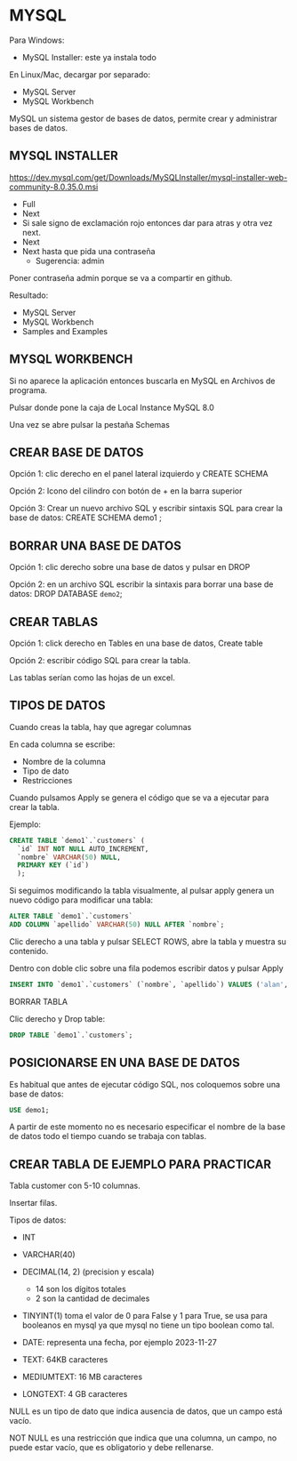 

# MYSQL

Para Windows:
* MySQL Installer: este ya instala todo

En Linux/Mac, decargar por separado:
* MySQL Server
* MySQL Workbench

MySQL un sistema gestor de bases de datos, permite crear y administrar bases de datos. 

## MYSQL INSTALLER

https://dev.mysql.com/get/Downloads/MySQLInstaller/mysql-installer-web-community-8.0.35.0.msi

* Full 
* Next
* Si sale signo de exclamación rojo entonces dar para atras y otra vez next.
* Next
* Next hasta que pida una contraseña
    * Sugerencia: admin

Poner contraseña admin porque se va a compartir en github.

Resultado:

* MySQL Server
* MySQL Workbench
* Samples and Examples



## MYSQL WORKBENCH

Si no aparece la aplicación entonces buscarla en MySQL en Archivos de programa.

Pulsar donde pone la caja de Local Instance MySQL 8.0

Una vez se abre pulsar la pestaña Schemas

## CREAR BASE DE DATOS

Opción 1: clic derecho en el panel lateral izquierdo y CREATE SCHEMA

Opción 2: Icono del cilindro con botón de + en la barra superior

Opción 3: Crear un nuevo archivo SQL y escribir sintaxis SQL para crear la base de datos: CREATE SCHEMA demo1 ;

## BORRAR UNA BASE DE DATOS

Opción 1: clic derecho sobre una base de datos y pulsar en DROP 

Opción 2: en un archivo SQL escribir la sintaxis para borrar una base de datos: DROP DATABASE `demo2`;

## CREAR TABLAS

Opción 1: click derecho en Tables en una base de datos, Create table

Opción 2: escribir código SQL para crear la tabla.

Las tablas serían como las hojas de un excel. 


## TIPOS DE DATOS 

Cuando creas la tabla, hay que agregar columnas

En cada columna se escribe:

* Nombre de la columna
* Tipo de dato
* Restricciones

Cuando pulsamos Apply se genera el código que se va a ejecutar para crear la tabla.

Ejemplo:

```sql
CREATE TABLE `demo1`.`customers` (
  `id` INT NOT NULL AUTO_INCREMENT,
  `nombre` VARCHAR(50) NULL,
  PRIMARY KEY (`id`)
  );
```

Si seguimos modificando la tabla visualmente, al pulsar apply genera un nuevo código para modificar una tabla:

```sql
ALTER TABLE `demo1`.`customers` 
ADD COLUMN `apellido` VARCHAR(50) NULL AFTER `nombre`;
```

Clic derecho a una tabla y pulsar SELECT ROWS, abre la tabla y muestra su contenido.

Dentro con doble clic sobre una fila podemos escribir datos y pulsar Apply

```sql
INSERT INTO `demo1`.`customers` (`nombre`, `apellido`) VALUES ('alan', 'sastre');

```

BORRAR TABLA

Clic derecho y Drop table:

```sql
DROP TABLE `demo1`.`customers`;
```

## POSICIONARSE EN UNA BASE DE DATOS

Es habitual que antes de ejecutar código SQL, nos coloquemos sobre una base de datos:

```sql
USE demo1;
```

A partir de este momento no es necesario especificar el nombre de la base de datos todo el tiempo cuando se trabaja con tablas.

## CREAR TABLA DE EJEMPLO PARA PRACTICAR

Tabla customer con 5-10 columnas.

Insertar filas.

Tipos de datos:

* INT
* VARCHAR(40)
* DECIMAL(14, 2) (precision y escala)
    * 14 son los dígitos totales
    * 2 son la cantidad de decimales
* TINYINT(1) toma el valor de 0 para False y 1 para True, se usa para booleanos en mysql ya que mysql no tiene un tipo boolean como tal. 

* DATE: representa una fecha, por ejemplo 2023-11-27

* TEXT: 64KB caracteres
* MEDIUMTEXT: 16 MB caracteres
* LONGTEXT: 4 GB caracteres

NULL es un tipo de dato que indica ausencia de datos, que un campo está vacío.

NOT NULL es una restricción que indica que una columna, un campo, no puede estar vacío, que es obligatorio y debe rellenarse.


